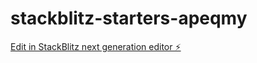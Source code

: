 # stackblitz-starters-apeqmy

[Edit in StackBlitz next generation editor ⚡️](https://stackblitz.com/~/github.com/Mads15/stackblitz-starters-apeqmy)